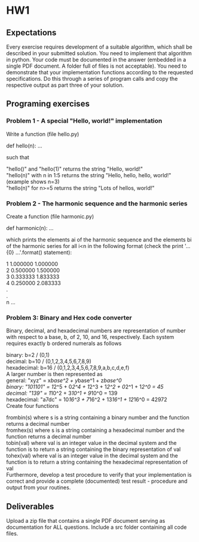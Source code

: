 # HW1
## Expectations
Every exercise requires development of a suitable algorithm, which shall be described in your submitted solution.
You need to implement that algorithm in python.  Your code must be documented in the answer (embedded in a single PDF document.  A folder full of files is not acceptable).
You need to demonstrate that your implementation functions according to the requested specifications.  Do this through a series of program calls and copy the respective output as part three of your solution.
 
## Programing exercises
### Problem 1 - A special "Hello, world!" implementation

Write a function (file hello.py)

def hello(n):
...

such that

"hello()" and "hello(1)" returns the string "Hello, world!"  
"hello(n)" with n in 1:5 returns the string "Hello, hello, hello, world!" (example shows n=3)  
"hello(n)" for n>=5 returns the string "Lots of hellos, world!"  

### Problem 2 - The harmonic sequence and the harmonic series

Create a function (file harmonic.py)

def harmonic(n):
...

which prints the elements ai of the harmonic sequence and the elements bi of the harmonic series for all i<n in the following format (check the print '...{0} ...'.format() statement):

1 1.000000 1.000000  
2 0.500000 1.500000  
3 0.333333 1.833333  
4 0.250000 2.083333  
.  
.  
n ...  

### Problem 3: Binary and Hex code converter

Binary, decimal, and hexadecimal numbers are representation of number with respect to a base, b, of 2, 10, and 16, respectively. Each system requires exactly b ordered numerals as follows

binary: b=2 / (0,1)  
decimal: b=10 / (0,1,2,3,4,5,6,7,8,9)  
hexadecimal: b=16 / (0,1,2,3,4,5,6,7,8,9,a,b,c,d,e,f)  
A larger number is then represented as  
general: "xyz" = x*base^2 + y*base^1 + z*base^0  
binary: "101101" = 1*2^5 + 0*2^4 + 1*2^3 + 1*2^2 + 0*2^1 + 1*2^0 = 45  
decimal: "139" = 1*10^2 + 3*10^1 + 9*10^0 = 139  
hexadecimal: "a7dc" = 10*16^3 + 7*16^2 + 13*16^1 + 12*16^0 = 42972  
Create four functions  

frombin(s) where s is a string containing a binary number and the function returns a decimal number  
fromhex(s) where s is a string containing a hexadecimal number and the function returns a decimal number  
tobin(val) where val is an integer value in the decimal system and the function is to return a string containing the binary representation of val  
tohex(val) where val is an integer value in the decimal system and the function is to return a string containing the hexadecimal representation of val  
Furthermore, develop a test procedure to verify that your implementation is correct and provide a complete (documented) test result - procedure and output from your routines.  


## Deliverables
Upload a zip file that contains a single PDF document serving as documentation for ALL questions. Include a src folder containing all code files.